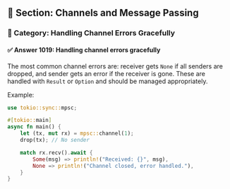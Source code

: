 ## 📘 Section: Channels and Message Passing
### 🔹 Category: Handling Channel Errors Gracefully
#### ✅ Answer 1019: Handling channel errors gracefully

The most common channel errors are: receiver gets `None` if all senders are dropped, and sender gets an error if the receiver is gone. These are handled with `Result` or `Option` and should be managed appropriately.

Example:
```rust
use tokio::sync::mpsc;

#[tokio::main]
async fn main() {
    let (tx, mut rx) = mpsc::channel(1);
    drop(tx); // No sender

    match rx.recv().await {
        Some(msg) => println!("Received: {}", msg),
        None => println!("Channel closed, error handled."),
    }
}
```

